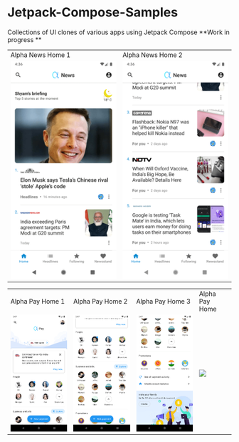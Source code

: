 # Jetpack-Compose-Samples

Collections of UI clones of various apps using Jetpack Compose **Work in progress **

<table>
  <tr>
    <td>Alpha News Home 1</td>
     <td>Alpha News Home 2</td>
  </tr>
  <tr>
    <td><img src="screenshots/alphanews/home1.png" width=270></td>
    <td><img src="screenshots/alphanews/home2.png" width=270></td>
  </tr>
 </table>
 
 <table>
  <tr>
    <td>Alpha Pay Home 1</td>
     <td>Alpha Pay Home 2</td>
     <td>Alpha Pay Home 3</td>
     <td>Alpha Pay Home</td>
  </tr>
  <tr>
    <td><img src="screenshots/alphapay/home1.png" width=270></td>
    <td><img src="screenshots/alphapay/home2.png" width=270></td>
    <td><img src="screenshots/alphapay/home3.png" width=270></td>
    <td><img src="screenshots/alphapay/AlphaPay.gif" width=270></td>
  </tr>
 </table>
